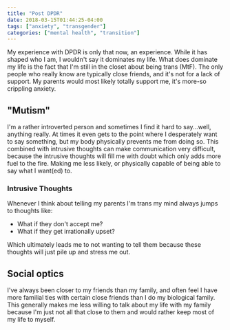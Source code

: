 ```yaml
---
title: "Post DPDR"
date: 2018-03-15T01:44:25-04:00
tags: ["anxiety", "transgender"]
categories: ["mental health", "transition"]
---
```


My experience with DPDR is only that now, an experience. While it has shaped
who I am, I wouldn't say it dominates my life. What does dominate my life is the
fact that I'm still in the closet about being trans (MtF). The only people who
really know are typically close friends, and it's not for a lack of support. My
parents would most likely totally support me, it's more-so crippling anxiety.

## "Mutism"

I'm a rather introverted person and sometimes I find it hard to say...well,
anything really. At times it even gets to the point where I desperately want to
say something, but my body physically prevents me from doing so. This combined
with intrusive thoughts can make communication very difficult, because the
intrusive thoughts will fill me with doubt which only adds more fuel to the
fire. Making me less likely, or physically capable of being able to say what I
want(ed) to.

### Intrusive Thoughts

Whenever I think about telling my parents I'm trans my mind always jumps to
thoughts like:

- What if they don't accept me?
- What if they get irrationally upset?

Which ultimately leads me to not wanting to tell them because these thoughts
will just pile up and stress me out.

## Social optics

I've always been closer to my friends than my family, and often feel I have more
familial ties with certain close friends than I do my biological family. This
generally makes me less willing to talk about my life with my family because
I'm just not all that close to them and would rather keep most of my life to
myself.